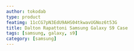 ```yaml
---
author: tokodab
type: product
featimg: 11cCG7pN3EdU9AHS04tkwavUGNoz6t53G
title: Dalton Rapattoni Samsung Galaxy S9 Case
tags: [samsung, galaxy, s9]
category: [samsung]
---
```

